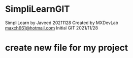 # SimpliLearnGIT
SimpliLearn by Javeed 20211128
Created by MXDevLab maxch661@hotmail.com
Initial GIT 2021/11/28
# create new file for my project
